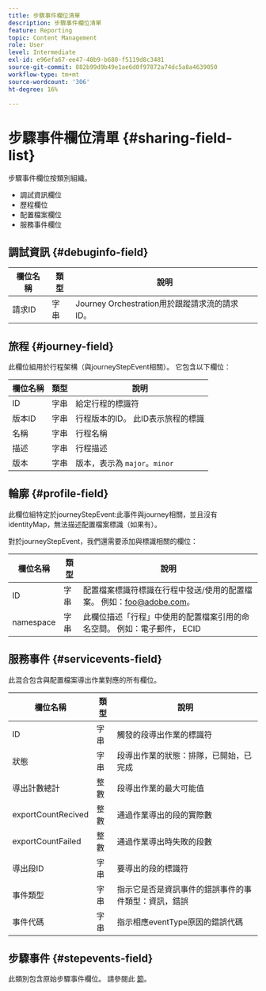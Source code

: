 ```yaml
---
title: 步驟事件欄位清單
description: 步驟事件欄位清單
feature: Reporting
topic: Content Management
role: User
level: Intermediate
exl-id: e96efa67-ee47-40b9-b680-f5119d8c3481
source-git-commit: 882b99d9b49e1ae6d0f97872a74dc5a8a4639050
workflow-type: tm+mt
source-wordcount: '306'
ht-degree: 16%

---
```


# 步驟事件欄位清單 {#sharing-field-list}

步驟事件欄位按類別組織。

* 調試資訊欄位
* 歷程欄位
* 配置檔案欄位
* 服務事件欄位

## 調試資訊 {#debuginfo-field}

| 欄位名稱 | 類型 | 說明 |
|---|---|------------|
| 請求ID | 字串 | Journey Orchestration用於跟蹤請求流的請求ID。 |

## 旅程 {#journey-field}

此欄位組用於行程架構（與journeyStepEvent相關）。 它包含以下欄位：

| 欄位名稱 | 類型 | 說明 |
|---|---|------------|
| ID | 字串 | 給定行程的標識符 |
| 版本ID | 字串 | 行程版本的ID。 此ID表示旅程的標識 |
| 名稱 | 字串 | 行程名稱 |
| 描述 | 字串 | 行程描述 |
| 版本 | 字串 | 版本，表示為 `major`。`minor` |

## 輪廓 {#profile-field}

此欄位組特定於journeyStepEvent:此事件與journey相關，並且沒有identityMap，無法描述配置檔案標識（如果有）。

對於journeyStepEvent，我們還需要添加與標識相關的欄位：

| 欄位名稱 | 類型 | 說明 |
|---|---|------------|
| ID | 字串 | 配置檔案標識符標識在行程中發送/使用的配置檔案。 例如：foo@adobe.com。 |
| namespace | 字串 | 此欄位描述「行程」中使用的配置檔案引用的命名空間。 例如：電子郵件， ECID |

## 服務事件 {#servicevents-field}

此混合包含與配置檔案導出作業對應的所有欄位。

| 欄位名稱 | 類型 | 說明 |
|---|---|------------|
| ID | 字串 | 觸發的段導出作業的標識符 |
| 狀態 | 字串 | 段導出作業的狀態：排隊，已開始，已完成 |
| 導出計數總計 | 整數 | 段導出作業的最大可能值 |
| exportCountRecived | 整數 | 通過作業導出的段的實際數 |
| exportCountFailed | 整數 | 通過作業導出時失敗的段數 |
| 導出段ID | 字串 | 要導出的段的標識符 |
| 事件類型 | 字串 | 指示它是否是資訊事件的錯誤事件的事件類型：資訊，錯誤 |
| 事件代碼 | 字串 | 指示相應eventType原因的錯誤代碼 |

## 步驟事件 {#stepevents-field}

此類別包含原始步驟事件欄位。 請參閱此 [節](../reports/sharing-legacy-fields.md)。
